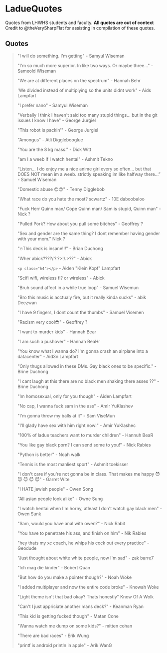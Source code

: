 # LadueQuotes
 Quotes from LHWHS students and faculty. **All quotes are out of context** Credit to @theVerySharpFlat for assisting in compilation of these quotes.

## Quotes

> "I will do something. I'm getting" - Samyul Wiseman
> 
> "I'm so much more superior. In like two ways. Or maybe three..." - Sameold Wiseman
> 
> "We are at different places on the spectrum" - Hannah Behr
> 
> 'We divided instead of multiplying so the units didnt work" - Aids Lampfart
> 
> "I prefer nano" - Samyul Wiseman
> 
> "Verbally I think I haven't said too many stupid things... but in the git issues I know I have" - George Jurgiel
> 
> "This robot is packin'" - George Jurgiel
>
> "Amongus" - Atli Digglebooglue
>
> "You are the 8 kg mass." - Dick Witt
> 
> "am I a weeb if I watch hentai" - Ashmit Tekno
> 
> “Listen… I do enjoy me a nice anime girl every so often… but that DOES NOT mean im a weeb. strictly speaking im like halfway there…” - Samuel Wiseman
> 
> "Domestic abuse 😍😍" - Tenny Digglebob
> 
> "What race do you hate the most? scwartz" - 10E daboobaloo
> 
> "Fuck Herr Quinn man/ Cope Quinn man/ Sam is stupid, Quinn man" - Nick ?
> 
> "Pulled Pork? How about you pull some bitches" - Geoffrey ?
> 
> "Sex and gender are the same thing? I dont remember having gender with your mom." Nick ?
> 
> "🔥This deck is insane!!!" - Brian Duchong
> 
> "Wher abick????/.?.?>!/.>??" - Abick
> 
> `<p class="h4"></p>` - Aiden "Klein Kopf" Lampfart
> 
> "Scifi wifi, wireless fi? or wireless" - Abick
> 
> "Bruh sound affect in a while true loop" - Samuel Wisemun
> 
>  "Bro this music is acctualy fire, but it really kinda sucks" - abik Deezwan
>  
>  "I have 9 fingers, I dont count the thumbs" - Samuel Visemen
>  
>  "Racism very cool😎" - Geoffrey ?
>  
>  "I want to murder kids" - Hannah Bear
>  
>  "I am such a pushover" - Hannah BeaHr
>  
>  "You know what I wanna do? I'm gonna crash an airplane into a datacenter" - Aid3n Lampfart
>  
>  "Only thugs allowed in these DMs. Gay black ones to be specific." - Brine Duchong
>  
>  "I cant laugh at this there are no black men shaking there asses ??" - Brine Duchong
>  
>  "Im homosexual, only for you though" - Aiden Lampfart
>  
>  "No cap, I wanna fuck sam in the ass" - AmIr YuKlashev
>  
>  "I'm gonna throw my balls at it" - Sam ViseMun
>  
>  "I'll glady have sex with him right now!" - Amir YuKlashec
>  
>  "100% of ladue teachers want to murder children" - Hannuh BeaR
>  
>  "You like gay black porn? I can send some to you!" - Nick Rabies
>  
>  "Python is better" - Noah walk
>  
> "Tennis is the most manliest sport" - Ashmit toekisser
>  
>  "I don't care if you're not gonna be in class. That makes me happy 😈 😈 😈 😈 😈" - Garret Wite
>  
>  "I HATE jewish people" - Owen Song
>  
>  "All asian people look alike" - Owne Sung
>  
>  "I watch hentai when I'm horny, atleast I don't watch gay black men" - Owen Sunk
>  
>  "Sam, would you have anal with owen?" - Nick Rabit
>  
>  "You have to penetrate his ass, and finish on him" -  Nik Rabies
>  
>  "hey thats my xc coach, he whips his cock out every practice" - Geodude
>  
>  "Just thought about white white people, now I'm sad" - zak barre7
>  
>  "Ich mag die kinder" - Bobert Quan
>
>  "But how do you make a pointer though?" - Noah Woke
>  
>  "I added multiplayer and now the entire code broke" - Knowah Woke
>  
>  "Light theme isn't that bad okay? Thats honestly" Know Of A Wolk
>
>  "Can't I just appriciate another mans deck?" - Keanman Ryan
>
>  "This kid is getting fucked though" - Matan Cone
>  
>  "Wanna watch me dump on some kids?" - mitten cohan
>
>  "There are bad races" - Erik Wung
>
>  "printf is android println in apple" - Arik WanG
